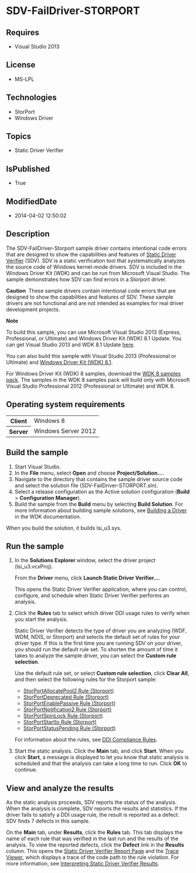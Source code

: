 # SDV-FailDriver-STORPORT
## Requires
* Visual Studio 2013
## License
* MS-LPL
## Technologies
* StorPort
* Windows Driver
## Topics
* Static Driver Verifier
## IsPublished
* True
## ModifiedDate
* 2014-04-02 12:50:02
## Description

<div id="mainSection">
<p>The SDV-FailDriver-Storport sample driver contains intentional code errors that are designed to show the capabilities and features of
<a href="http://msdn.microsoft.com/en-us/library/windows/hardware/ff552808">Static Driver Verifier</a> (SDV). SDV is a static verification tool that systematically analyzes the source code of Windows kernel-mode drivers. SDV is included in the Windows Driver
 Kit (WDK) and can be run from Microsoft Visual Studio. The sample demonstrates how SDV can find errors in a Storport driver.
</p>
<p class="note"><b>Caution</b>&nbsp;&nbsp;These sample drivers contain intentional code errors that are designed to show the capabilities and features of SDV. These sample drivers are not functional and are not intended as examples for real driver development projects.
</p>
<p class="note"><b>Note</b>&nbsp;&nbsp;</p>
<p class="note">To build this sample, you can use Microsoft Visual Studio&nbsp;2013 (Express, Professional, or Ultimate) and Windows Driver Kit (WDK)&nbsp;8.1 Update. You can get Visual Studio&nbsp;2013 and WDK&nbsp;8.1 Update
<a href="http://go.microsoft.com/fwlink/p/?LInkID=239721">here</a>.</p>
<p class="note">You can also build this sample with Visual Studio&nbsp;2013 (Professional or Ultimate) and
<a href="http://go.microsoft.com/fwlink/p/?LInkID=391348">Windows Driver Kit (WDK)&nbsp;8.1</a>.</p>
<p class="note">For Windows Driver Kit (WDK)&nbsp;8 samples, download the <a href=" http://go.microsoft.com/fwlink/?LinkId=317090">
WDK&nbsp;8 samples pack</a>. The samples in the WDK&nbsp;8 samples pack will build only with Microsoft Visual Studio Professional&nbsp;2012 (Professional or Ultimate) and WDK&nbsp;8.</p>
<p></p>
<h2>Operating system requirements</h2>
<table>
<tbody>
<tr>
<th>Client</th>
<td><dt>Windows&nbsp;8 </dt></td>
</tr>
<tr>
<th>Server</th>
<td><dt>Windows Server&nbsp;2012 </dt></td>
</tr>
</tbody>
</table>
<h2>Build the sample</h2>
<ol>
<li>Start Visual Studio. </li><li>In the <b>File</b> menu, select <b>Open</b> and choose <b>Project/Solution...</b>.
</li><li>Navigate to the directory that contains the sample driver source code and select the solution file (SDV-FailDriver-STORPORT.sln).
</li><li>Select a release configuration as the Active solution configuration (<b>Build</b> &gt;
<b>Configuration Manager</b>). </li><li>Build the sample from the <b>Build</b> menu by selecting <b>Build Solution</b>. For more information about building sample solutions, see
<a href="http://msdn.microsoft.com/en-us/library/windows/hardware/">Building a Driver</a> in the WDK documentation.
</li></ol>
<p>When you build the solution, it builds lsi_u3.sys. </p>
<h2>Run the sample</h2>
<ol>
<li>
<p>In the <b>Solutions Explorer </b>window, select the driver project (lsi_u3.vcxProj).
</p>
<p>From the <b>Driver</b> menu, click <b>Launch Static Driver Verifier…</b>. </p>
<p>This opens the Static Driver Verifier application, where you can control, configure, and schedule when Static Driver Verifier performs an analysis.</p>
</li><li>
<p>Click the <b>Rules</b> tab to select which driver DDI usage rules to verify when you start the analysis.
</p>
<p>Static Driver Verifier detects the type of driver you are analyzing (WDF, WDM, NDIS, or Storport) and selects the default set of rules for your driver type. If this is the first time you are running SDV on your driver, you should run the default rule set.
 To shorten the amount of time it takes to analyze the sample driver, you can select the
<b>Custom rule selection</b>. </p>
<p>Use the default rule set, or select <b>Custom rule selection</b>, click <b>Clear All</b>, and then select the following rules for the Storport sample:</p>
<ul>
<li><a href="http://msdn.microsoft.com/en-us/library/windows/hardware/hh454259">StorPortAllocatePool2 Rule (Storport)</a>
</li><li><a href="http://msdn.microsoft.com/en-us/library/windows/hardware/hh454263">StorPortDeprecated Rule (Storport)</a>
</li><li><a href="http://msdn.microsoft.com/en-us/library/windows/hardware/hh454264">StorPortEnablePassive Rule (Storport)</a>
</li><li><a href="http://msdn.microsoft.com/en-us/library/windows/hardware/hh454268">StorPortNotification2 Rule (Storport)</a>
</li><li><a href="http://msdn.microsoft.com/en-us/library/windows/hardware/hh454273">StorPortSpinLock Rule (Storport)</a>
</li><li><a href="http://msdn.microsoft.com/en-us/library/windows/hardware/hh454274">StorPortStartIo Rule (Storport)</a>
</li><li><a href="http://msdn.microsoft.com/en-us/library/windows/hardware/hh454275">StorPortStatusPending Rule (Storport)</a>
</li></ul>
<p>For information about the rules, see <a href="http://msdn.microsoft.com/en-us/library/windows/hardware/ff552840">
DDI Compliance Rules</a>. </p>
</li><li>
<p>Start the static analysis. Click the <b>Main</b> tab, and click <b>Start</b>. When you click
<b>Start</b>, a message is displayed to let you know that static analysis is scheduled and that the analysis can take a long time to run. Click
<b>OK</b> to continue. </p>
</li></ol>
<h2><a id="viewing_and_analyzing_the_results"></a><a id="VIEWING_AND_ANALYZING_THE_RESULTS"></a>View and analyze the results</h2>
<p>As the static analysis proceeds, SDV reports the status of the analysis. When the analysis is complete, SDV reports the results and statistics. If the driver fails to satisfy a DDI usage rule, the result is reported as a defect. SDV finds 7 defects in this
 sample. </p>
<p>On the <b>Main</b> tab, under <b>Results</b>, click the <b>Rules</b> tab. This tab displays the name of each rule that was verified in the last run and the results of the analysis. To view the reported defects, click the
<b>Defect</b> link in the <b>Results</b> column. This opens the <a href="http://msdn.microsoft.com/en-us/library/windows/hardware/ff552834">
Static Driver Verifier Report Page</a> and the <a href="http://msdn.microsoft.com/en-us/library/windows/hardware/ff544659">
Trace Viewer</a>, which displays a trace of the code path to the rule violation. For more information, see
<a href="http://msdn.microsoft.com/en-us/library/windows/hardware/ff547228">Interpreting Static Driver Verifier Results</a>.</p>
</div>
